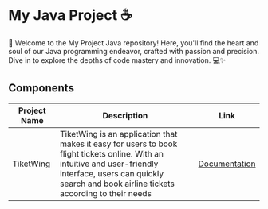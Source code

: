 # My Java Project ☕

🚀 Welcome to the My Project Java repository! Here, you'll find the heart and soul of our Java programming endeavor, crafted with passion and precision. Dive in to explore the depths of code mastery and innovation. 💻✨

## Components

| Project Name | Description                                      | Link                                      |
|--------------|--------------------------------------------------|-------------------------------------------|
| TiketWing| TiketWing is an application that makes it easy for users to book flight tickets online. With an intuitive and user-friendly interface, users can quickly search and book airline tickets according to their needs | [Documentation](https://github.com/Alizaaaja4/Project_Tubes_Daskom-Teatos)|
